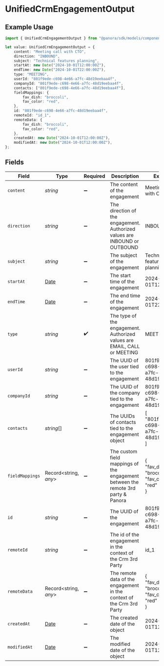 # UnifiedCrmEngagementOutput

## Example Usage

```typescript
import { UnifiedCrmEngagementOutput } from "@panora/sdk/models/components";

let value: UnifiedCrmEngagementOutput = {
    content: "Meeting call with CTO",
    direction: "INBOUND",
    subject: "Technical features planning",
    startAt: new Date("2024-10-01T12:00:00Z"),
    endTime: new Date("2024-10-01T22:00:00Z"),
    type: "MEETING",
    userId: "801f9ede-c698-4e66-a7fc-48d19eebaa4f",
    companyId: "801f9ede-c698-4e66-a7fc-48d19eebaa4f",
    contacts: ["801f9ede-c698-4e66-a7fc-48d19eebaa4f"],
    fieldMappings: {
        fav_dish: "broccoli",
        fav_color: "red",
    },
    id: "801f9ede-c698-4e66-a7fc-48d19eebaa4f",
    remoteId: "id_1",
    remoteData: {
        fav_dish: "broccoli",
        fav_color: "red",
    },
    createdAt: new Date("2024-10-01T12:00:00Z"),
    modifiedAt: new Date("2024-10-01T12:00:00Z"),
};
```

## Fields

| Field                                                                                         | Type                                                                                          | Required                                                                                      | Description                                                                                   | Example                                                                                       |
| --------------------------------------------------------------------------------------------- | --------------------------------------------------------------------------------------------- | --------------------------------------------------------------------------------------------- | --------------------------------------------------------------------------------------------- | --------------------------------------------------------------------------------------------- |
| `content`                                                                                     | *string*                                                                                      | :heavy_minus_sign:                                                                            | The content of the engagement                                                                 | Meeting call with CTO                                                                         |
| `direction`                                                                                   | *string*                                                                                      | :heavy_minus_sign:                                                                            | The direction of the engagement. Authorized values are INBOUND or OUTBOUND                    | INBOUND                                                                                       |
| `subject`                                                                                     | *string*                                                                                      | :heavy_minus_sign:                                                                            | The subject of the engagement                                                                 | Technical features planning                                                                   |
| `startAt`                                                                                     | [Date](https://developer.mozilla.org/en-US/docs/Web/JavaScript/Reference/Global_Objects/Date) | :heavy_minus_sign:                                                                            | The start time of the engagement                                                              | 2024-10-01T12:00:00Z                                                                          |
| `endTime`                                                                                     | [Date](https://developer.mozilla.org/en-US/docs/Web/JavaScript/Reference/Global_Objects/Date) | :heavy_minus_sign:                                                                            | The end time of the engagement                                                                | 2024-10-01T22:00:00Z                                                                          |
| `type`                                                                                        | *string*                                                                                      | :heavy_check_mark:                                                                            | The type of the engagement. Authorized values are EMAIL, CALL or MEETING                      | MEETING                                                                                       |
| `userId`                                                                                      | *string*                                                                                      | :heavy_minus_sign:                                                                            | The UUID of the user tied to the engagement                                                   | 801f9ede-c698-4e66-a7fc-48d19eebaa4f                                                          |
| `companyId`                                                                                   | *string*                                                                                      | :heavy_minus_sign:                                                                            | The UUID of the company tied to the engagement                                                | 801f9ede-c698-4e66-a7fc-48d19eebaa4f                                                          |
| `contacts`                                                                                    | *string*[]                                                                                    | :heavy_minus_sign:                                                                            | The UUIDs of contacts tied to the engagement object                                           | [<br/>"801f9ede-c698-4e66-a7fc-48d19eebaa4f"<br/>]                                            |
| `fieldMappings`                                                                               | Record<string, *any*>                                                                         | :heavy_minus_sign:                                                                            | The custom field mappings of the engagement between the remote 3rd party & Panora             | {<br/>"fav_dish": "broccoli",<br/>"fav_color": "red"<br/>}                                    |
| `id`                                                                                          | *string*                                                                                      | :heavy_minus_sign:                                                                            | The UUID of the engagement                                                                    | 801f9ede-c698-4e66-a7fc-48d19eebaa4f                                                          |
| `remoteId`                                                                                    | *string*                                                                                      | :heavy_minus_sign:                                                                            | The id of the engagement in the context of the Crm 3rd Party                                  | id_1                                                                                          |
| `remoteData`                                                                                  | Record<string, *any*>                                                                         | :heavy_minus_sign:                                                                            | The remote data of the engagement in the context of the Crm 3rd Party                         | {<br/>"fav_dish": "broccoli",<br/>"fav_color": "red"<br/>}                                    |
| `createdAt`                                                                                   | [Date](https://developer.mozilla.org/en-US/docs/Web/JavaScript/Reference/Global_Objects/Date) | :heavy_minus_sign:                                                                            | The created date of the object                                                                | 2024-10-01T12:00:00Z                                                                          |
| `modifiedAt`                                                                                  | [Date](https://developer.mozilla.org/en-US/docs/Web/JavaScript/Reference/Global_Objects/Date) | :heavy_minus_sign:                                                                            | The modified date of the object                                                               | 2024-10-01T12:00:00Z                                                                          |